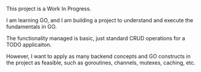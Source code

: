This project is a Work In Progress.

I am learning GO, and I am building a project to understand and execute the fundamentals in GO.

The functionality managed is basic, just standard CRUD operations for a TODO applicaiton.

However, I want to apply as many backend concepts and GO constructs in the project as feasible, such as goroutines, channels, mutexes, caching, etc.
